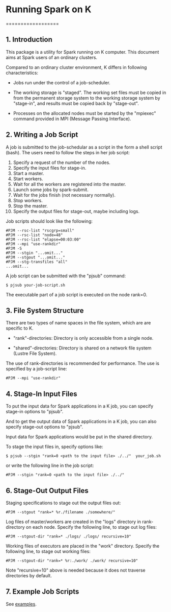 # Running Spark on K
==================

## 1.  Introduction

This package is a utility for Spark running on K computer.  This
document aims at Spark users of an ordinary clusters.

Compared to an ordinary cluster environment, K differs in following
characteristics:

* Jobs run under the control of a job-scheduler.

* The working storage is "staged".  The working set files must be
copied in from the permanent storage system to the working storage
system by "stage-in", and results must be copied back by "stage-out".

* Processes on the allocated nodes must be started by the "mpiexec"
command provided in MPI (Message Passing Interface).

## 2. Writing a Job Script

A job is submitted to the job-schedular as a script in the form a
shell script (bash).  The users need to follow the steps in her job
script:

1. Specify a request of the number of the nodes.
2. Specify the input files for stage-in.
3. Start a master.
4. Start workers.
5. Wait for all the workers are registered into the master.
6. Launch some jobs by spark-submit.
7. Wait for the jobs finish (not necessary normally).
8. Stop workers.
9. Stop the master.
10. Specify the output files for stage-out, maybe including logs.

Job scripts should look like the following:

```
#PJM --rsc-list "rscgrp=small"
#PJM --rsc-list "node=48"
#PJM --rsc-list "elapse=00:03:00"
#PJM --mpi "use-rankdir"
#PJM -S
#PJM --stgin "...omit..."
#PJM --stgout "...omit..."
#PJM --stg-transfiles "all"
...omit...
```

A job script can be submitted with the "pjsub" command:

```shell
$ pjsub your-job-script.sh
```

The executable part of a job script is executed on the node rank=0.

## 3. File System Structure

There are two types of name spaces in the file system, which are are
specific to K.

* "rank"-directories: Directory is only accessible from a single node.

* "shared"-directories: Directory is shared on a network file system
(Lustre File System).

The use of rank-directories is recommended for performance.  The use
is specified by a job-script line:

```
#PJM --mpi "use-rankdir"
```

## 4. Stage-In Input Files

To put the input data for Spark applications in a K job,
you can specify stage-in options to "pjsub".

And to get the output data of Spark applications in a K job,
you can also specify stage-out options to "pjsub".

Input data for Spark applications would be put in the shared directory.

To stage the input files in, specify options like:

```shell
$ pjsub --stgin "rank=0 <path to the input file> ./../"  your_job.sh
```

or write the following line in the job script:

```
#PJM --stgin "rank=0 <path to the input file> ./../"
```

## 6. Stage-Out Output Files

Staging specifications to stage out the output files out:

```
#PJM --stgout "rank=* %r./filename ./somewhere/"
```

Log files of master/workers are created in the "logs" directory in
rank-directory on each node.  Specify the following line, to stage out
log files:

```
#PJM --stgout-dir "rank=* ./logs/ ./logs/ recursive=10"
```

Working files of executors are placed in the "work" directory.
Specify the following line, to stage out working files:

```
#PJM --stgout-dir "rank=* %r:./work/ ./work/ recursive=10"
```

Note "recursive=10" above is needed because it does not traverse
directories by default.

## 7. Example Job Scripts

See [examples](../examples).
